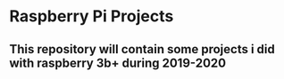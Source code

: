 # Raspberry Pi Projects

## This repository will contain some projects i did with raspberry 3b+ during 2019-2020
